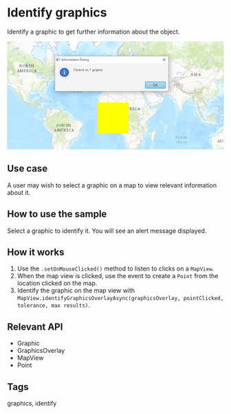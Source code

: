 # Identify graphics

Identify a graphic to get further information about the object.

![](IdentifyGraphics.png)

## Use case

A user may wish to select a graphic on a map to view relevant information about it.

## How to use the sample

Select a graphic to identify it. You will see an alert message displayed.

## How it works

1. Use the `.setOnMouseClicked()` method to listen to clicks on a `MapView`. 
2. When the map view is clicked, use the event to create a `Point` from the location clicked on the map.
3. Identify the graphic on the map view with `MapView.identifyGraphicsOverlayAsync(graphicsOverlay, pointClicked, tolerance, max results)`.

## Relevant API

* Graphic
* GraphicsOverlay
* MapView
* Point

## Tags

graphics, identify